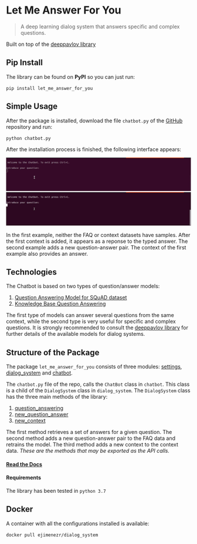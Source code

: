 # Let Me Answer For You
> A deep learning dialog system that answers specific and complex questions. 


 Built on top of the  [deeppavlov library](https://deeppavlov.ai/) 

## Pip Install

The library can be found on **PyPI** so you can just run:
```
pip install let_me_answer_for_you
```

## Simple Usage

After the package is installed, download the file `chatbot.py` of the [GitHub](https://github.com/kikejimenez/let_me_answer_for_you) repository and run: 

```
python chatbot.py
```

After the installation process is finished,  the following interface appears:

<img alt="Exporting from nbdev" width="800" caption="In this example neither the FAQ or context datasets have samples. After the first context is added, it appears as a reponse to the typed answer." src="nbs/images/context_spacex.gif">

<img alt="Exporting from nbdev" width="800" caption="The example adds a new question-answer pair. The context of the first example also provides an answer." src="nbs/images/spacex_faq.gif">

In the first example, neither the FAQ or context datasets have samples. After the first context is added, it appears as a reponse to the typed answer. The second example adds a new question-answer pair. The context of the first example also provides an answer.

## Technologies

The Chatbot is based on two types of question/answer models:  

  1.   [Question Answering Model for SQuAD dataset](http://docs.deeppavlov.ai/en/master/features/models/squad.html)  
  2.   [Knowledge Base Question Answering](http://docs.deeppavlov.ai/en/master/features/models/kbqa.html)

The first type of models can answer several questions from the same context, while the second type is very useful for specific and complex questions.
It is strongly recommended to consult the [deeppavlov library](https://deeppavlov.ai/)  for further details of the available models for dialog systems.

## Structure of the  Package

The package `let_me_answer_for_you` consists of three modules: [settings](/let_me_answer_for_you/settings), [dialog_system](/let_me_answer_for_you/dialog_system) and [chatbot](/let_me_answer_for_you/chatbot).

The `chatbot.py` file of the repo, calls the `ChatBot` class in `chatbot`. This class is a child of the `DialogSystem` class in `dialog_system`. The `DialogSystem`  class has the three main methods of the library:  

  1. [question_answering](https://kikejimenez.github.io/let_me_answer_for_you/dialog_system#DialogSystem.question_answer)
  2. [new_question_answer](https://kikejimenez.github.io/let_me_answer_for_you/dialog_system#DialogSystem.new_question_answer)
  3. [new_context](https://kikejimenez.github.io/let_me_answer_for_you/dialog_system#DialogSystem.new_context)

The first method retrieves a set of answers for a given question. The second method adds a new question-answer pair to the FAQ data and retrains the model. The third method adds a new context to the context data. _These are the methods that may be exported as the API calls._

#### [Read the Docs](https://kikejimenez.github.io/let_me_answer_for_you/)

#### Requirements

The library has been tested in `python 3.7`

## Docker

A container with all the configurations installed is available:

```
docker pull ejimenezr/dialog_system
```
